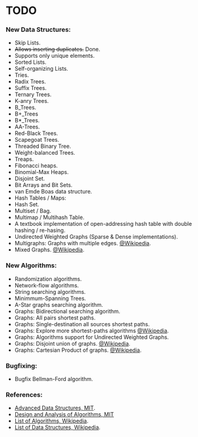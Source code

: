 # TODO

### New Data Structures:

 * Skip Lists.
  * ~~Allows inserting duplicates.~~ Done.
  * Supports only unique elements.
 * Sorted Lists.
 * Self-organizing Lists.
 * Tries.
 * Radix Trees.
 * Suffix Trees.
 * Ternary Trees.
 * K-anry Trees.
 * B_Trees.
 * B+_Trees
 * B*_Trees.
 * AA-Trees.
 * Red-Black Trees.
 * Scapegoat Trees.
 * Threaded Binary Tree.
 * Weight-balanced Trees.
 * Treaps.
 * Fibonacci heaps.
 * Binomial-Max Heaps.
 * Disjoint Set.
 * Bit Arrays and Bit Sets.
 * van Emde Boas data structure.
 * Hash Tables / Maps:
  * Hash Set.
  * Multiset / Bag.
  * Multimap / Multihash Table.
  * A textbook implementation of open-addressing hash table with double hashing / re-hasing.
 * Undirected Weighted Graphs (Sparse & Dense implementations).
 * Multigraphs: Graphs with multiple edges. [@Wikipedia](https://en.wikipedia.org/wiki/Multigraph).
 * Mixed Graphs. [@Wikipedia](https://en.wikipedia.org/wiki/Mixed_graph).

### New Algorithms:

 * Randomization algorithms.
 * Network-flow algorithms.
 * String searching algorithms.
 * Minimmum-Spanning Trees.
 * A-Star graphs searching algorithm.
 * Graphs: Bidirectional searching algorithm.
 * Graphs: All pairs shortest paths.
 * Graphs: Single-destination all sources shortest paths.
 * Graphs: Explore more shortest-paths algorithms [@Wikipedia](https://en.wikipedia.org/wiki/Shortest_path_problem).
 * Graphs: Algorithms support for Undirected Weighted Graphs.
 * Graphs: Disjoint union of graphs. [@Wikipedia](https://en.wikipedia.org/wiki/Graph_(mathematics)#Operations_on_graphs).
 * Graphs: Cartesian Product of graphs. [@Wikipedia](https://en.wikipedia.org/wiki/Cartesian_product_of_graphs).
 
### Bugfixing:

 * Bugfix Bellman-Ford algorithm.
 
### References:

* [Advanced Data Structures, MIT](https://courses.csail.mit.edu/6.851/).
* [Design and Analysis of Algorithms, MIT](http://ocw.mit.edu/courses/electrical-engineering-and-computer-science/6-046j-design-and-analysis-of-algorithms-spring-2012/)
* [List of Algorithms, Wikipedia](https://en.wikipedia.org/wiki/List_of_algorithms).
* [List of Data Structures, Wikipedia](https://en.wikipedia.org/wiki/List_of_data_structures).
